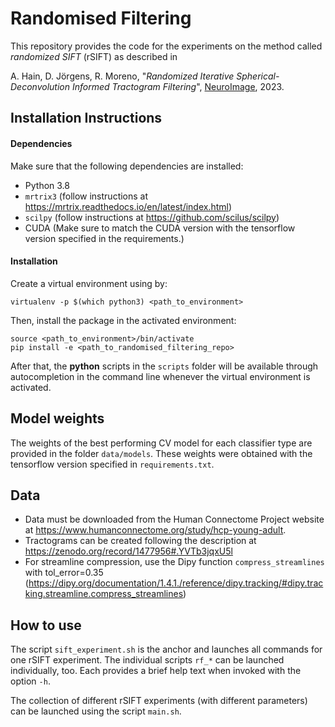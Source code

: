 # Randomised Filtering

This repository provides the code for the experiments on the method called
_randomized SIFT_ (rSIFT) as described in

A. Hain, D. Jörgens, R. Moreno,
"_Randomized Iterative Spherical-Deconvolution Informed Tractogram Filtering_",
[NeuroImage](https://doi.org/10.1016/j.neuroimage.2023.120248), 2023.

## Installation Instructions

#### Dependencies

Make sure that the following dependencies are installed:
 - Python 3.8
 - `mrtrix3` (follow instructions at
    https://mrtrix.readthedocs.io/en/latest/index.html)
 - `scilpy` (follow instructions at https://github.com/scilus/scilpy)
 - CUDA (Make sure to match the CUDA version with the tensorflow version specified in the requirements.)

#### Installation

Create a virtual environment using by:
```
virtualenv -p $(which python3) <path_to_environment>
```

Then, install the package in the activated environment:
```
source <path_to_environment>/bin/activate
pip install -e <path_to_randomised_filtering_repo>
```

After that, the **python** scripts in the `scripts` folder will be available through
autocompletion in the command line whenever the virtual environment is activated.

## Model weights

The weights of the best performing CV model for each classifier type are provided in the folder `data/models`.
These weights were obtained with the tensorflow version specified in `requirements.txt`.

## Data

 - Data must be downloaded from the Human Connectome Project website at 
   https://www.humanconnectome.org/study/hcp-young-adult.
 - Tractograms can be created following the description at
   https://zenodo.org/record/1477956#.YVTb3jqxU5l
 - For streamline compression, use the Dipy function `compress_streamlines`
   with tol_error=0.35
   (https://dipy.org/documentation/1.4.1./reference/dipy.tracking/#dipy.tracking.streamline.compress_streamlines)


## How to use

The script `sift_experiment.sh` is the anchor and launches all commands for one rSIFT
experiment. The individual scripts `rf_*` can be launched individually, too. Each
provides a brief help text when invoked with the option `-h`.

The collection of different rSIFT experiments (with different parameters) can be
launched using the script `main.sh`.
